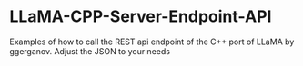 # LLaMA-CPP-Server-Endpoint-API
Examples of how to call the REST api endpoint of the C++ port of LLaMA by ggerganov. Adjust the JSON to your needs
